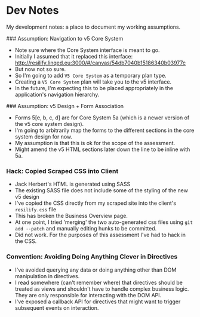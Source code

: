 
# Dev Notes

My development notes: a place to document my working assumptions.

### Assumption: Navigation to v5 Core System

- Note sure where the Core System interface is meant to go.
- Initially I assumed that it replaced this interface: http://resilify.linqed.eu:3000/#/canvas/54db7040b15186340b03977c
- But now not so sure.
- So I'm going to add `V5 Core System` as a temporary plan type.
- Creating a `V5 Core System` plan will take you to the v5 interface.
- In the future, I'm expecting this to be placed appropriately in the application's navigation hierarchy.

### Assumption: v5 Design + Form Association

- Forms 5[e, b, c, d] are for Core System 5a (which is a newer version of the v5 core system design).
- I'm going to arbitrarily map the forms to the different sections in the core system design for now.
- My assumption is that this is ok for the scope of the assessment.
- Might amend the v5 HTML sections later down the line to be inline with 5a.

### Hack: Copied Scraped CSS into Client

- Jack Herbert's HTML is generated using SASS
- The existing SASS file does not include some of the styling of the new v5 design
- I've copied the CSS directly from my scraped site into the client's `resilify.css` file
- This has broken the Business Overview page.
- At one point, I tried 'merging' the two auto-generated css files using `git add --patch` and manually editing hunks to be committed.
- Did not work. For the purposes of this assessment I've had to hack in the CSS.

### Convention: Avoiding Doing Anything Clever in Directives

- I've avoided querying any data or doing anything other than DOM manipulation in directives.
- I read somewhere (can't remember where) that directives should be treated as views and shouldn't have to handle complex business logic. They are only responsible for interacting with the DOM API.
- I've exposed a callback API for directives that might want to trigger subsequent events on interaction.
